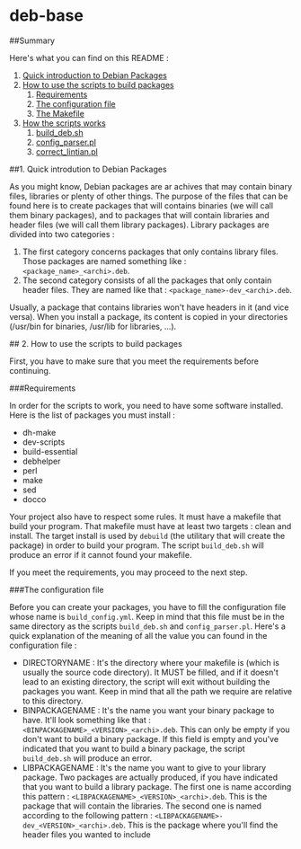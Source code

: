 deb-base
========

##Summary

Here's what you can find on this README :

1. [Quick introduction to Debian Packages](#introdeb)
2. [How to use the scripts to build packages](#use)
    1. [Requirements](#req)
    2. [The configuration file](#conf)
    3. [The Makefile](#usemakefile)
3. [How the scripts works](#howitworks)
    1. [build_deb.sh](#builddeb)
    2. [config_parser.pl](#confingparser)
    3. [correct_lintian.pl](#correctlintian)

##<a name='introdeb'></a>1. Quick introdution to Debian Packages

As you might know, Debian packages are ar achives that may contain binary files,
 libraries or plenty of other things. The purpose of the files that can be
 found here is to create packages that will contains binaries (we will call 
them binary packages), and to packages that will  contain libraries and header 
files (we will call them library packages). Library packages are divided into
two categories :

1. The first category concerns packages that only contains library files. Those
 packages are named something like : `<package_name>_<archi>.deb`.
2. The second category consists of all the packages that only contain header 
files. They are named like that : `<package_name>-dev_<archi>.deb`.

Usually, a package that contains libraries won't have headers in it (and vice
versa). When you install a package, its content is copied in your directories 
(/usr/bin for binaries, /usr/lib for libraries, ...).


##<a name='use'></a> 2. How to use the scripts to build packages

First, you have to make sure that you meet the requirements before continuing.

###<a name='req'></a>Requirements

In order for the scripts to work, you need to have some software installed.
Here is the list of packages you must install :

-    dh-make
-    dev-scripts
-    build-essential
-    debhelper
-    perl
-    make
-    sed
-    docco 

Your project also have to respect some rules. It must have a makefile that build
 your program. That makefile must have at least two targets : clean and install.
The target install is used by `debuild` (the utilitary that will create the
package) in order to build your program. The script `build_deb.sh` will produce
an error if it cannot found your makefile.

If you meet the requirements, you may proceed to the next step.

###<a name='conf'></a>The configuration file

Before you can create your packages, you have to fill the configuration file
whose name is `build_config.yml`. Keep in mind that this file must be in the
same directory as the scripts `build_deb.sh`  and `config_parser.pl`. 
Here's a quick explanation of the meaning of all the value you can found in the
configuration file :

-    DIRECTORYNAME : It's the directory where your makefile is (which is usually
the source code directory). It MUST be filled, and if it doesn't lead to an
existing directory, the script will exit without building the packages you want.
Keep in mind that all the path we require are relative to this directory.
-    BINPACKAGENAME : It's the name you want your binary package to have. It'll
look something like that : `<BINPACKAGENAME>_<VERSION>_<archi>.deb`. This can 
only be empty if you don't want to build a binary package. If this field is
empty and you've indicated that you want to build a binary package, the script
`build_deb.sh` will produce an error. 
-    LIBPACKAGENAME : It's the name you want to give to your library package. 
Two packages are actually produced, if you have indicated that you want to 
build a library package. The first one is name according this pattern : 
`<LIBPACKAGENAME>_<VERSION>_<archi>.deb`. This is the package that will contain
the libraries. The second one is named according to the following pattern :
`<LIBPACKAGENAME>-dev_<VERSION>_<archi>.deb`. This is the package where you'll
find the header files you wanted to include 
